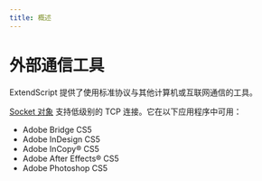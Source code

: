 ```yaml
---
title: 概述
---
```

# 外部通信工具

ExtendScript 提供了使用标准协议与其他计算机或互联网通信的工具。

[Socket 对象](../socket-object) 支持低级别的 TCP 连接。它在以下应用程序中可用：

- Adobe Bridge CS5
- Adobe InDesign CS5
- Adobe InCopy® CS5
- Adobe After Effects® CS5
- Adobe Photoshop CS5
